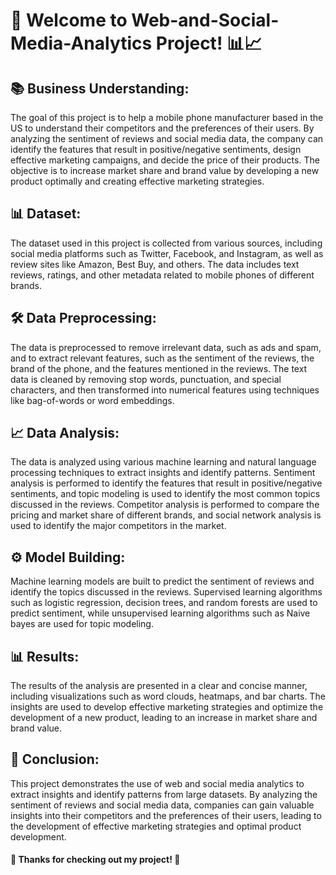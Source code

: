 # 👋 Welcome to Web-and-Social-Media-Analytics Project! 📊📈

## 📚 Business Understanding:
The goal of this project is to help a mobile phone manufacturer based in the US to understand their competitors and the preferences of their users. By analyzing the sentiment of reviews and social media data, the company can identify the features that result in positive/negative sentiments, design effective marketing campaigns, and decide the price of their products. The objective is to increase market share and brand value by developing a new product optimally and creating effective marketing strategies.

## 📊 Dataset:
The dataset used in this project is collected from various sources, including social media platforms such as Twitter, Facebook, and Instagram, as well as review sites like Amazon, Best Buy, and others. The data includes text reviews, ratings, and other metadata related to mobile phones of different brands.

## 🛠️ Data Preprocessing:
The data is preprocessed to remove irrelevant data, such as ads and spam, and to extract relevant features, such as the sentiment of the reviews, the brand of the phone, and the features mentioned in the reviews. The text data is cleaned by removing stop words, punctuation, and special characters, and then transformed into numerical features using techniques like bag-of-words or word embeddings.

## 📈 Data Analysis:
The data is analyzed using various machine learning and natural language processing techniques to extract insights and identify patterns. Sentiment analysis is performed to identify the features that result in positive/negative sentiments, and topic modeling is used to identify the most common topics discussed in the reviews. Competitor analysis is performed to compare the pricing and market share of different brands, and social network analysis is used to identify the major competitors in the market.

## ⚙️ Model Building:
Machine learning models are built to predict the sentiment of reviews and identify the topics discussed in the reviews. Supervised learning algorithms such as logistic regression, decision trees, and random forests are used to predict sentiment, while unsupervised learning algorithms such as Naive bayes are used for topic modeling.

## 📊 Results:
The results of the analysis are presented in a clear and concise manner, including visualizations such as word clouds, heatmaps, and bar charts. The insights are used to develop effective marketing strategies and optimize the development of a new product, leading to an increase in market share and brand value.

## 🎉 Conclusion:
This project demonstrates the use of web and social media analytics to extract insights and identify patterns from large datasets. By analyzing the sentiment of reviews and social media data, companies can gain valuable insights into their competitors and the preferences of their users, leading to the development of effective marketing strategies and optimal product development.


#### 🙌 Thanks for checking out my project! 🙌
